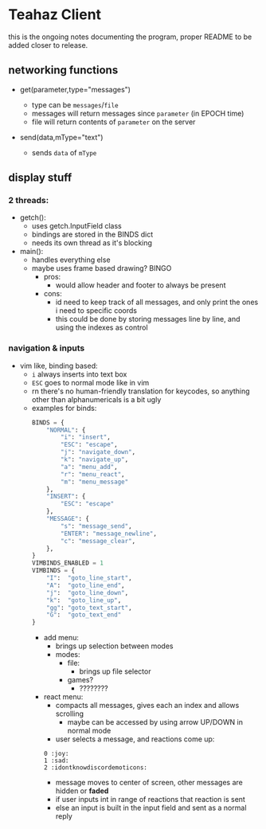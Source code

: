 # Teahaz Client
this is the ongoing notes documenting the program, proper README to be added closer to release.

## networking functions
- get(parameter,type="messages")
    * type can be `messages`/`file`
    * messages will return messages since `parameter` (in EPOCH time)
    * file will return contents of `parameter` on the server

- send(data,mType="text")
    * sends `data` of `mType`

## display stuff
### 2 threads:
- getch():
    * uses getch.InputField class
    * bindings are stored in the BINDS dict
    * needs its own thread as it's blocking
- main():
    * handles everything else
    * maybe uses frame based drawing? BINGO
        + pros:
            - would allow header and footer to always be present
        + cons:
            - id need to keep track of all messages, and only print the ones i need to specific coords
            - this could be done by storing messages line by line, and using the indexes as control

### navigation & inputs
- vim like, binding based:
    * `i` always inserts into text box
    * `ESC` goes to normal mode like in vim
    * rn there's no human-friendly translation for keycodes, so anything other than alphanumericals is a bit ugly
    * examples for binds:
        ```python
        BINDS = {
            "NORMAL": {
                "i": "insert",
                "ESC": "escape",
                "j": "navigate_down",
                "k": "navigate_up",
                "a": "menu_add",
                "r": "menu_react",
                "m": "menu_message"
            },
            "INSERT": {
                "ESC": "escape"
            },
            "MESSAGE": {
                "s": "message_send",
                "ENTER": "message_newline",
                "c": "message_clear",
            },
        }
        VIMBINDS_ENABLED = 1
        VIMBINDS = {
            "I":  "goto_line_start",
            "A":  "goto_line_end",
            "j":  "goto_line_down",
            "k":  "goto_line_up",
            "gg": "goto_text_start",
            "G":  "goto_text_end"
        }
        ```
        + add menu:
            - brings up selection between modes
            - modes:
                * file:
                    - brings up file selector
                * games?
                    - ????????
        + react menu:
            - compacts all messages, gives each an index and allows scrolling
                * maybe can be accessed by using arrow UP/DOWN in normal mode
            - user selects a message, and reactions come up:
            ```
            0 :joy: 
            1 :sad:
            2 :idontknowdiscordemoticons:
            ```
            - message moves to center of screen, other messages are hidden or **faded**
            - if user inputs int in range of reactions that reaction is sent
            - else an input is built in the input field and sent as a normal reply

